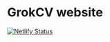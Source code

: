 # GrokCV website

[![Netlify Status](https://api.netlify.com/api/v1/badges/8a8096c9-0d7e-444e-8458-4ae51cfba083/deploy-status)](https://app.netlify.com/sites/whimsical-cascaron-ab49cc/deploys)
